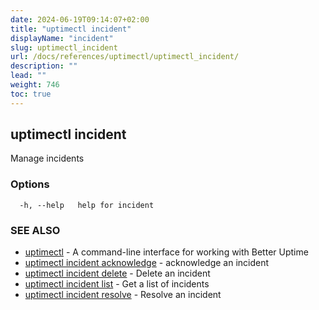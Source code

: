 ```yaml
---
date: 2024-06-19T09:14:07+02:00
title: "uptimectl incident"
displayName: "incident"
slug: uptimectl_incident
url: /docs/references/uptimectl/uptimectl_incident/
description: ""
lead: ""
weight: 746
toc: true
---
```

## uptimectl incident

Manage incidents

### Options

```
  -h, --help   help for incident
```

### SEE ALSO

* [uptimectl](/docs/references/uptimectl/uptimectl/)	 - A command-line interface for working with Better Uptime
* [uptimectl incident acknowledge](/docs/references/uptimectl/uptimectl_incident_acknowledge/)	 - acknowledge an incident
* [uptimectl incident delete](/docs/references/uptimectl/uptimectl_incident_delete/)	 - Delete an incident
* [uptimectl incident list](/docs/references/uptimectl/uptimectl_incident_list/)	 - Get a list of incidents
* [uptimectl incident resolve](/docs/references/uptimectl/uptimectl_incident_resolve/)	 - Resolve an incident

